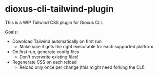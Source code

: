 # dioxus-cli-tailwind-plugin
This is a WIP Tailwind CSS plugin for Dioxus CLI.

Goals:
* Download Tailwind automatically on first run
    * Make sure it gets the right executable for each supported platform
* On first run, generate config files
    * Don't overwrite existing files!
* Regenerate CSS on each reload
    * Reload only once per change (this might need forking the CLI)
